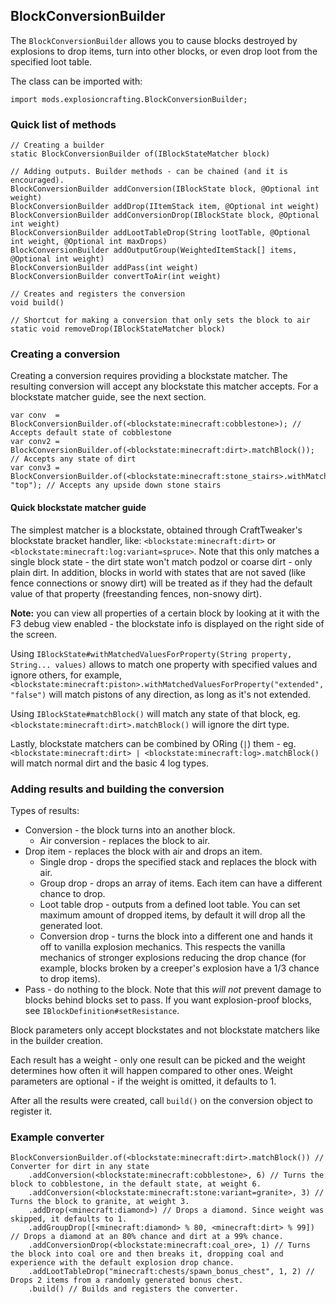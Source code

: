## BlockConversionBuilder

The `BlockConversionBuilder` allows you to cause blocks destroyed by explosions to drop items, turn into other blocks, or even drop loot from the specified loot table.

The class can be imported with:  
```
import mods.explosioncrafting.BlockConversionBuilder;
```

### Quick list of methods
```
// Creating a builder
static BlockConversionBuilder of(IBlockStateMatcher block) 

// Adding outputs. Builder methods - can be chained (and it is encouraged).
BlockConversionBuilder addConversion(IBlockState block, @Optional int weight) 
BlockConversionBuilder addDrop(IItemStack item, @Optional int weight) 
BlockConversionBuilder addConversionDrop(IBlockState block, @Optional int weight) 
BlockConversionBuilder addLootTableDrop(String lootTable, @Optional int weight, @Optional int maxDrops) 
BlockConversionBuilder addOutputGroup(WeightedItemStack[] items, @Optional int weight) 
BlockConversionBuilder addPass(int weight) 
BlockConversionBuilder convertToAir(int weight) 

// Creates and registers the conversion
void build()

// Shortcut for making a conversion that only sets the block to air
static void removeDrop(IBlockStateMatcher block) 
```

### Creating a conversion

Creating a conversion requires providing a blockstate matcher. The resulting conversion will accept any blockstate this matcher accepts. For a blockstate matcher guide, see the next section.

```
var conv  = BlockConversionBuilder.of(<blockstate:minecraft:cobblestone>); // Accepts default state of cobblestone
var conv2 = BlockConversionBuilder.of(<blockstate:minecraft:dirt>.matchBlock()); // Accepts any state of dirt
var conv3 = BlockConversionBuilder.of(<blockstate:minecraft:stone_stairs>.withMatchedValuesForProperty("half", "top"); // Accepts any upside down stone stairs
```

#### Quick blockstate matcher guide

The simplest matcher is a blockstate, obtained through CraftTweaker's blockstate bracket handler, like: `<blockstate:minecraft:dirt>` or `<blockstate:minecraft:log:variant=spruce>`. Note that this only matches a single block state - the dirt state won't match podzol or coarse dirt - only plain dirt. In addition, blocks in world with states that are not saved (like fence connections or snowy dirt) will be treated as if they had the default value of that property (freestanding fences, non-snowy dirt).

**Note:** you can view all properties of a certain block by looking at it with the F3 debug view enabled - the blockstate info is displayed on the right side of the screen.

Using `IBlockState#withMatchedValuesForProperty(String property, String... values)` allows to match one property with specified values and ignore others, for example, `<blockstate:minecraft:piston>.withMatchedValuesForProperty("extended", "false")` will match pistons of any direction, as long as it's not extended.

Using `IBlockState#matchBlock()` will match any state of that block, eg. `<blockstate:minecraft:dirt>.matchBlock()` will ignore the dirt type.

Lastly, blockstate matchers can be combined by ORing (`|`) them - eg. `<blockstate:minecraft:dirt> | <blockstate:minecraft:log>.matchBlock()` will match normal dirt and the basic 4 log types.

### Adding results and building the conversion

Types of results: 
* Conversion - the block turns into an another block. 
    * Air conversion - replaces the block to air.
* Drop item - replaces the block with air and drops an item.
    * Single drop - drops the specified stack and replaces the block with air. 
    * Group drop - drops an array of items. Each item can have a different chance to drop.
    * Loot table drop - outputs from a defined loot table. You can set maximum amount of dropped items, by default it will drop all the generated loot.
    * Conversion drop - turns the block into a different one and hands it off to vanilla explosion mechanics. This respects the vanilla mechanics of stronger explosions reducing the drop chance (for example, blocks broken by a creeper's explosion have a 1/3 chance to drop items).
* Pass - do nothing to the block. Note that this *will not* prevent damage to blocks behind blocks set to pass. If you want explosion-proof blocks, see `IBlockDefinition#setResistance`.

Block parameters only accept blockstates and not blockstate matchers like in the builder creation.

Each result has a weight - only one result can be picked and the weight determines how often it will happen compared to other ones. Weight parameters are optional - if the weight is omitted, it defaults to 1.

After all the results were created, call `build()` on the conversion object to register it.

### Example converter
```
BlockConversionBuilder.of(<blockstate:minecraft:dirt>.matchBlock()) // Converter for dirt in any state
    .addConversion(<blockstate:minecraft:cobblestone>, 6) // Turns the block to cobblestone, in the default state, at weight 6.
    .addConversion(<blockstate:minecraft:stone:variant=granite>, 3) // Turns the block to granite, at weight 3.
    .addDrop(<minecraft:diamond>) // Drops a diamond. Since weight was skipped, it defaults to 1.
    .addGroupDrop([<minecraft:diamond> % 80, <minecraft:dirt> % 99]) // Drops a diamond at an 80% chance and dirt at a 99% chance.
    .addConversionDrop(<blockstate:minecraft:coal_ore>, 1) // Turns the block into coal ore and then breaks it, dropping coal and experience with the default explosion drop chance.
    .addLootTableDrop("minecraft:chests/spawn_bonus_chest", 1, 2) // Drops 2 items from a randomly generated bonus chest.
    .build() // Builds and registers the converter. 
```

